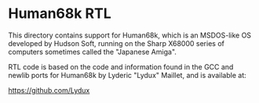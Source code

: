 # Human68k RTL

This directory contains support for Human68k, which is an MSDOS-like OS
developed by Hudson Soft, running on the Sharp X68000 series of computers
sometimes called the "Japanese Amiga".

RTL code is based on the code and information found in the GCC and newlib
ports for Human68k by Lyderic "Lydux" Maillet, and is available at:

https://github.com/Lydux
